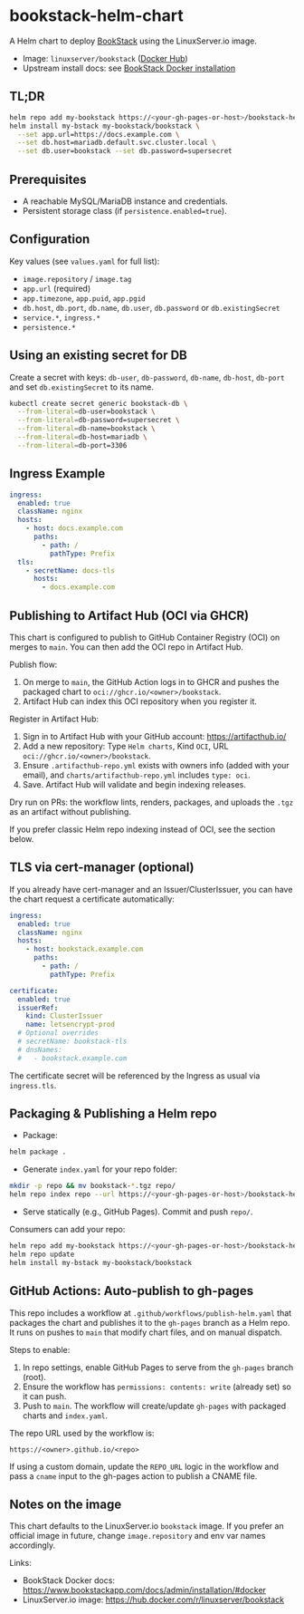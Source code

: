 # bookstack-helm-chart

A Helm chart to deploy [BookStack](https://www.bookstackapp.com/) using the LinuxServer.io image.

- Image: `linuxserver/bookstack` ([Docker Hub](https://hub.docker.com/r/linuxserver/bookstack))
- Upstream install docs: see [BookStack Docker installation](https://www.bookstackapp.com/docs/admin/installation/#docker)

## TL;DR

```bash
helm repo add my-bookstack https://<your-gh-pages-or-host>/bookstack-helm-chart
helm install my-bstack my-bookstack/bookstack \
  --set app.url=https://docs.example.com \
  --set db.host=mariadb.default.svc.cluster.local \
  --set db.user=bookstack --set db.password=supersecret
```

## Prerequisites

- A reachable MySQL/MariaDB instance and credentials.
- Persistent storage class (if `persistence.enabled=true`).

## Configuration

Key values (see `values.yaml` for full list):

- `image.repository` / `image.tag`
- `app.url` (required)
- `app.timezone`, `app.puid`, `app.pgid`
- `db.host`, `db.port`, `db.name`, `db.user`, `db.password` or `db.existingSecret`
- `service.*`, `ingress.*`
- `persistence.*`

## Using an existing secret for DB

Create a secret with keys: `db-user`, `db-password`, `db-name`, `db-host`, `db-port` and set `db.existingSecret` to its name.

```bash
kubectl create secret generic bookstack-db \
  --from-literal=db-user=bookstack \
  --from-literal=db-password=supersecret \
  --from-literal=db-name=bookstack \
  --from-literal=db-host=mariadb \
  --from-literal=db-port=3306
```

## Ingress Example

```yaml
ingress:
  enabled: true
  className: nginx
  hosts:
    - host: docs.example.com
      paths:
        - path: /
          pathType: Prefix
  tls:
    - secretName: docs-tls
      hosts:
        - docs.example.com
```

## Publishing to Artifact Hub (OCI via GHCR)

This chart is configured to publish to GitHub Container Registry (OCI) on merges to `main`. You can then add the OCI repo in Artifact Hub.

Publish flow:

1. On merge to `main`, the GitHub Action logs in to GHCR and pushes the packaged chart to `oci://ghcr.io/<owner>/bookstack`.
2. Artifact Hub can index this OCI repository when you register it.

Register in Artifact Hub:

1. Sign in to Artifact Hub with your GitHub account: https://artifacthub.io/
2. Add a new repository: Type `Helm charts`, Kind `OCI`, URL `oci://ghcr.io/<owner>/bookstack`.
3. Ensure `.artifacthub-repo.yml` exists with owners info (added with your email), and `charts/artifacthub-repo.yml` includes `type: oci`.
4. Save. Artifact Hub will validate and begin indexing releases.

Dry run on PRs: the workflow lints, renders, packages, and uploads the `.tgz` as an artifact without publishing.

If you prefer classic Helm repo indexing instead of OCI, see the section below.

## TLS via cert-manager (optional)

If you already have cert-manager and an Issuer/ClusterIssuer, you can have the chart request a certificate automatically:

```yaml
ingress:
  enabled: true
  className: nginx
  hosts:
    - host: bookstack.example.com
      paths:
        - path: /
          pathType: Prefix

certificate:
  enabled: true
  issuerRef:
    kind: ClusterIssuer
    name: letsencrypt-prod
  # Optional overrides
  # secretName: bookstack-tls
  # dnsNames:
  #   - bookstack.example.com
```

The certificate secret will be referenced by the Ingress as usual via `ingress.tls`.

## Packaging & Publishing a Helm repo

- Package:

```bash
helm package .
```

- Generate `index.yaml` for your repo folder:

```bash
mkdir -p repo && mv bookstack-*.tgz repo/
helm repo index repo --url https://<your-gh-pages-or-host>/bookstack-helm-chart
```

- Serve statically (e.g., GitHub Pages). Commit and push `repo/`.

Consumers can add your repo:

```bash
helm repo add my-bookstack https://<your-gh-pages-or-host>/bookstack-helm-chart
helm repo update
helm install my-bstack my-bookstack/bookstack
```

## GitHub Actions: Auto-publish to gh-pages

This repo includes a workflow at `.github/workflows/publish-helm.yaml` that packages the chart and publishes it to the `gh-pages` branch as a Helm repo. It runs on pushes to `main` that modify chart files, and on manual dispatch.

Steps to enable:

1. In repo settings, enable GitHub Pages to serve from the `gh-pages` branch (root).
2. Ensure the workflow has `permissions: contents: write` (already set) so it can push.
3. Push to `main`. The workflow will create/update `gh-pages` with packaged charts and `index.yaml`.

The repo URL used by the workflow is:

```
https://<owner>.github.io/<repo>
```

If using a custom domain, update the `REPO_URL` logic in the workflow and pass a `cname` input to the gh-pages action to publish a CNAME file.

## Notes on the image

This chart defaults to the LinuxServer.io `bookstack` image. If you prefer an official image in future, change `image.repository` and env var names accordingly.

Links:
- BookStack Docker docs: https://www.bookstackapp.com/docs/admin/installation/#docker
- LinuxServer.io image: https://hub.docker.com/r/linuxserver/bookstack
